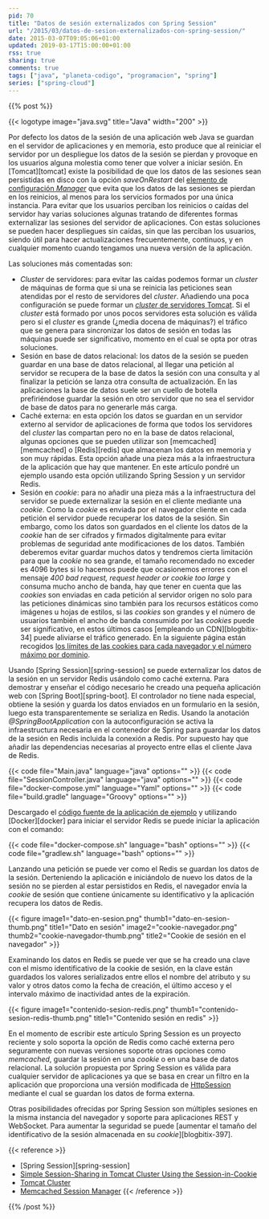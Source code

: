 ```yaml
---
pid: 70
title: "Datos de sesión externalizados con Spring Session"
url: "/2015/03/datos-de-sesion-externalizados-con-spring-session/"
date: 2015-03-07T09:05:06+01:00
updated: 2019-03-17T15:00:00+01:00
rss: true
sharing: true
comments: true
tags: ["java", "planeta-codigo", "programacion", "spring"]
series: ["spring-cloud"]
---
```


{{% post %}}

{{< logotype image="java.svg" title="Java" width="200" >}}

Por defecto los datos de la sesión de una aplicación web Java se guardan en el servidor de aplicaciones y en memoria, esto produce que al reiniciar el servidor por un despliegue los datos de la sesión se pierdan y provoque en los usuarios alguna molestia como tener que volver a iniciar sesión. En [Tomcat][tomcat] existe la posibilidad de que los datos de las sesiones sean persistidas en disco con la opción _saveOnRestart_ del [elemento de configuración _Manager_](https://tomcat.apache.org/tomcat-8.0-doc/config/manager.html) que evita que los datos de las sesiones se pierdan en los reinicios, al menos para los servicios formados por una única instancia. Para evitar que los usuarios perciban los reinicios o caídas del servidor hay varias soluciones algunas tratando de diferentes formas externalizar las sesiones del servidor de aplicaciones. Con estas soluciones se pueden hacer despliegues sin caídas, sin que las perciban los usuarios, siendo útil para hacer actualizaciones frecuentemente, continuos, y en cualquier momento cuando tengamos una nueva versión de la aplicación.

Las soluciones más comentadas son:

* _Cluster_ de servidores: para evitar las caídas podemos formar un _cluster_ de máquinas de forma que si una se reinicia las peticiones sean atendidas por el resto de servidores del _cluster_. Añadiendo una poca configuración se puede formar un [_cluster_ de servidores Tomcat](https://tomcat.apache.org/tomcat-8.0-doc/cluster-howto.html). Si el _cluster_ está formado por unos pocos servidores esta solución es válida pero si el _cluster_ es grande (¿media docena de máquinas?) el tráfico que se genera para sincronizar los datos de sesión en todas las máquinas puede ser significativo, momento en el cual se opta por otras soluciones.
* Sesión en base de datos relacional: los datos de la sesión se pueden guardar en una base de datos relacional, al llegar una petición al servidor se recupera de la base de datos la sesión con una consulta y al finalizar la petición se lanza otra consulta de actualización. En las aplicaciones la base de datos suele ser un cuello de botella prefiriéndose guardar la sesión en otro servidor que no sea el servidor de base de datos para no generarle más carga.
* Caché externa: en esta opción los datos se guardan en un servidor externo al servidor de aplicaciones de forma que todos los servidores del _cluster_ las compartan pero no en la base de datos relacional, algunas opciones que se pueden utilizar son [memcached][memcached] o [Redis][redis] que almacenan los datos en memoria y son muy rápidas. Esta opción añade una pieza más a la infraestructura de la aplicación que hay que mantener. En este artículo pondré un ejemplo usando esta opción utilizando Spring Session y un servidor Redis.
* Sesión en _cookie_: para no añadir una pieza más a la infraestructura del servidor se puede externalizar la sesión en el cliente mediante una _cookie_. Como la _cookie_ es enviada por el navegador cliente en cada petición el servidor puede recuperar los datos de la sesión. Sin embargo, como los datos son guardados en el cliente los datos de la _cookie_ han de ser cifrados y firmados digitalmente para evitar problemas de seguridad ante modificaciones de los datos. También deberemos evitar guardar muchos datos y tendremos cierta limitación para que la _cookie_ no sea grande, el tamaño recomendado no exceder es 4096 bytes si lo hacemos puede que ocasionemos errores con el mensaje _400 bad request, request header or cookie too large_ y consuma mucho ancho de banda, hay que tener en cuenta que las _cookies_ son enviadas en cada petición al servidor origen no solo para las peticiones dinámicas sino también para los recursos estáticos como imágenes u hojas de estilos, si las _cookies_ son grandes y el número de usuarios también el ancho de banda consumido por las _cookies_ puede ser significativo, en estos últimos casos [empleando un CDN][blogbitix-34] puede aliviarse el tráfico generado. En la siguiente página están recogidos [los límites de las cookies para cada navegador y el número máximo por dominio](http://browsercookielimits.squawky.net/).

Usando [Spring Session][spring-session] se puede externalizar los datos de la sesión en un servidor Redis usándolo como caché externa. Para demostrar y enseñar el código necesario he creado una pequeña aplicación web con [Spring Boot][spring-boot]. El controlador no tiene nada especial, obtiene la sesión y guarda los datos enviados en un formulario en la sesión, luego esta transparentemente se serializa en Redis. Usando la anotación _@SpringBootApplication_ con la autoconfiguración se activa la infraestructura necesaria en el contenedor de Spring para guardar los datos de la sesión en Redis incluida la conexión a Redis. Por supuesto hay que añadir las dependencias necesarias al proyecto entre ellas el cliente Java de Redis.

{{< code file="Main.java" language="java" options="" >}}
{{< code file="SessionController.java" language="java" options="" >}}
{{< code file="docker-compose.yml" language="Yaml" options="" >}}
{{< code file="build.gradle" language="Groovy" options="" >}}

Descargado el [código fuente de la aplicación de ejemplo](https://github.com/picodotdev/blog-ejemplos/tree/master/SpringSession) y utilizando [Docker][docker] para iniciar el servidor Redis se puede iniciar la aplicación con el comando:

{{< code file="docker-compose.sh" language="bash" options="" >}}
{{< code file="gradlew.sh" language="bash" options="" >}}

Lanzando una petición se puede ver como el Redis se guardan los datos de la sesión. Derteniendo la aplicación e iniciándolo de nuevo los datos de la sesión no se pierden al estar persistidos en Redis, el navegador envía la _cookie_ de sesión que contiene únicamente su identificativo y la aplicación recupera los datos de Redis.

{{< figure
    image1="dato-en-sesion.png" thumb1="dato-en-sesion-thumb.png" title1="Dato en sesión"
    image2="cookie-navegador.png" thumb2="cookie-navegador-thumb.png" title2="Cookie de sesión en el navegador" >}}

Examinando los datos en Redis se puede ver que se ha creado una clave con el mismo identificativo de la cookie de sesión, en la clave están guardados los valores serializados entre ellos el nombre del atributo y su valor y otros datos como la fecha de creación, el último acceso y el intervalo máximo de inactividad antes de la expiración.

{{< figure
    image1="contenido-sesion-redis.png" thumb1="contenido-sesion-redis-thumb.png" title1="Contenido sesión en redis" >}}

En el momento de escribir este artículo Spring Session es un proyecto reciente y solo soporta la opción de Redis como caché externa pero seguramente con nuevas versiones soporte otras opciones como _memcached_, guardar la sesión en una _cookie_ o en una base de datos relacional. La solución propuesta por Spring Session es válida para cualquier servidor de aplicaciones ya que se basa en crear un filtro en la aplicación que proporciona una versión modificada de [HttpSession](https://docs.oracle.com/javaee/7/api/javax/servlet/http/HttpSession.html) mediante el cual se guardan los datos de forma externa.

Otras posibilidades ofrecidas por Spring Session son múltiples sesiones en la misma instancia del navegador y soporte para aplicaciones REST y WebSocket. Para aumentar la seguridad se puede [aumentar el tamaño del identificativo de la sesión almacenada en su _cookie_][blogbitix-397].

{{< reference >}}
* [Spring Session][spring-session]
* [Simple Session-Sharing in Tomcat Cluster Using the Session-in-Cookie](https://shinesolutions.com/2012/12/18/simple-session-sharing-in-tomcat-cluster-using-the-session-in-cookie-pattern/)
* [Tomcat Cluster](http://tomcat.apache.org/tomcat-8.0-doc/cluster-howto.html)
* [Memcached Session Manager](https://code.google.com/p/memcached-session-manager/)
{{< /reference >}}

{{% /post %}}

